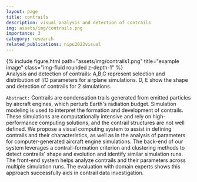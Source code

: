 ```yaml
---
layout: page
title: contrails
description: visual analysis and detection of contrails
img: assets/img/contrails.png
importance: 3
category: research
related_publications: nipu2022visual
---
```



<div class="row">
    <div class="col-sm mt-3 mt-md-0">
        {% include figure.html path="assets/img/contrails1.png" title="example image" class="img-fluid rounded z-depth-1" %}
    </div>
</div>
<div class="caption">
    Analysis and detection of contrails: A,B,C represent selection and distribution of I/O parameters for airplane simulations. D, E show the shape and detection of contrails for 2 simulations.
</div>

`Abstract:` Contrails are condensation trails generated from emitted particles by aircraft engines, which perturb Earth's radiation budget. Simulation modeling is used to interpret the formation and development of contrails. These simulations are computationally intensive and rely on high-performance computing solutions, and the contrail structures are not well defined. We propose a visual computing system to assist in defining contrails and their  characteristics, as well as in the analysis of parameters for computer-generated aircraft engine simulations. The back-end of our system leverages a contrail-formation criterion and clustering methods to detect contrails' shape and evolution and identify similar simulation runs. The front-end system helps analyze contrails and their parameters across multiple simulation runs. The evaluation with domain experts shows this approach successfully aids in contrail data investigation.

